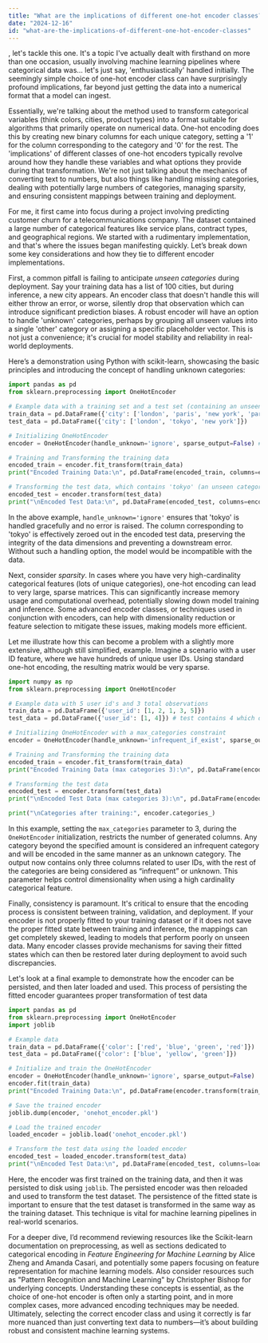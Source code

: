 ```yaml
---
title: "What are the implications of different one-hot encoder classes?"
date: "2024-12-16"
id: "what-are-the-implications-of-different-one-hot-encoder-classes"
---
```


, let's tackle this one. It's a topic I've actually dealt with firsthand on more than one occasion, usually involving machine learning pipelines where categorical data was... let's just say, 'enthusiastically' handled initially. The seemingly simple choice of one-hot encoder class can have surprisingly profound implications, far beyond just getting the data into a numerical format that a model can ingest.

Essentially, we're talking about the method used to transform categorical variables (think colors, cities, product types) into a format suitable for algorithms that primarily operate on numerical data. One-hot encoding does this by creating new binary columns for each unique category, setting a '1' for the column corresponding to the category and '0' for the rest. The 'implications' of different classes of one-hot encoders typically revolve around how they handle these variables and what options they provide during that transformation. We're not just talking about the mechanics of converting text to numbers, but also things like handling missing categories, dealing with potentially large numbers of categories, managing sparsity, and ensuring consistent mappings between training and deployment.

For me, it first came into focus during a project involving predicting customer churn for a telecommunications company. The dataset contained a large number of categorical features like service plans, contract types, and geographical regions. We started with a rudimentary implementation, and that's where the issues began manifesting quickly. Let’s break down some key considerations and how they tie to different encoder implementations.

First, a common pitfall is failing to anticipate *unseen categories* during deployment. Say your training data has a list of 100 cities, but during inference, a new city appears. An encoder class that doesn't handle this will either throw an error, or worse, silently drop that observation which can introduce significant prediction biases. A robust encoder will have an option to handle 'unknown' categories, perhaps by grouping all unseen values into a single 'other' category or assigning a specific placeholder vector. This is not just a convenience; it's crucial for model stability and reliability in real-world deployments.

Here’s a demonstration using Python with scikit-learn, showcasing the basic principles and introducing the concept of handling unknown categories:

```python
import pandas as pd
from sklearn.preprocessing import OneHotEncoder

# Example data with a training set and a test set (containing an unseen category)
train_data = pd.DataFrame({'city': ['london', 'paris', 'new york', 'paris']})
test_data = pd.DataFrame({'city': ['london', 'tokyo', 'new york']})

# Initializing OneHotEncoder
encoder = OneHotEncoder(handle_unknown='ignore', sparse_output=False) #handle unknown 'ignore' prevents errors

# Training and Transforming the training data
encoded_train = encoder.fit_transform(train_data)
print("Encoded Training Data:\n", pd.DataFrame(encoded_train, columns=encoder.get_feature_names_out(['city'])))

# Transforming the test data, which contains 'tokyo' (an unseen category)
encoded_test = encoder.transform(test_data)
print("\nEncoded Test Data:\n", pd.DataFrame(encoded_test, columns=encoder.get_feature_names_out(['city'])))
```

In the above example, `handle_unknown='ignore'` ensures that 'tokyo' is handled gracefully and no error is raised. The column corresponding to 'tokyo' is effectively zeroed out in the encoded test data, preserving the integrity of the data dimensions and preventing a downstream error. Without such a handling option, the model would be incompatible with the data.

Next, consider *sparsity*. In cases where you have very high-cardinality categorical features (lots of unique categories), one-hot encoding can lead to very large, sparse matrices. This can significantly increase memory usage and computational overhead, potentially slowing down model training and inference. Some advanced encoder classes, or techniques used in conjunction with encoders, can help with dimensionality reduction or feature selection to mitigate these issues, making models more efficient.

Let me illustrate how this can become a problem with a slightly more extensive, although still simplified, example. Imagine a scenario with a user ID feature, where we have hundreds of unique user IDs. Using standard one-hot encoding, the resulting matrix would be very sparse.

```python
import numpy as np
from sklearn.preprocessing import OneHotEncoder

# Example data with 5 user id's and 3 total observations
train_data = pd.DataFrame({'user_id': [1, 2, 1, 3, 5]})
test_data = pd.DataFrame({'user_id': [1, 4]}) # test contains 4 which does not exist in training

# Initializing OneHotEncoder with a max_categories constraint
encoder = OneHotEncoder(handle_unknown='infrequent_if_exist', sparse_output=False, max_categories=3)

# Training and Transforming the training data
encoded_train = encoder.fit_transform(train_data)
print("Encoded Training Data (max categories 3):\n", pd.DataFrame(encoded_train, columns=encoder.get_feature_names_out(['user_id'])))

# Transforming the test data
encoded_test = encoder.transform(test_data)
print("\nEncoded Test Data (max categories 3):\n", pd.DataFrame(encoded_test, columns=encoder.get_feature_names_out(['user_id'])))

print("\nCategories after training:", encoder.categories_)
```

In this example, setting the `max_categories` parameter to 3, during the `OneHotEncoder` initialization, restricts the number of generated columns. Any category beyond the specified amount is considered an infrequent category and will be encoded in the same manner as an unknown category. The output now contains only three columns related to user IDs, with the rest of the categories are being considered as “infrequent” or unknown. This parameter helps control dimensionality when using a high cardinality categorical feature.

Finally, consistency is paramount. It's critical to ensure that the encoding process is consistent between training, validation, and deployment. If your encoder is not properly fitted to your training dataset or if it does not save the proper fitted state between training and inference, the mappings can get completely skewed, leading to models that perform poorly on unseen data. Many encoder classes provide mechanisms for saving their fitted states which can then be restored later during deployment to avoid such discrepancies.

Let's look at a final example to demonstrate how the encoder can be persisted, and then later loaded and used. This process of persisting the fitted encoder guarantees proper transformation of test data

```python
import pandas as pd
from sklearn.preprocessing import OneHotEncoder
import joblib

# Example data
train_data = pd.DataFrame({'color': ['red', 'blue', 'green', 'red']})
test_data = pd.DataFrame({'color': ['blue', 'yellow', 'green']})

# Initialize and train the OneHotEncoder
encoder = OneHotEncoder(handle_unknown='ignore', sparse_output=False)
encoder.fit(train_data)
print("Encoded Training Data:\n", pd.DataFrame(encoder.transform(train_data), columns=encoder.get_feature_names_out(['color'])))

# Save the trained encoder
joblib.dump(encoder, 'onehot_encoder.pkl')

# Load the trained encoder
loaded_encoder = joblib.load('onehot_encoder.pkl')

# Transform the test data using the loaded encoder
encoded_test = loaded_encoder.transform(test_data)
print("\nEncoded Test Data:\n", pd.DataFrame(encoded_test, columns=loaded_encoder.get_feature_names_out(['color'])))

```
Here, the encoder was first trained on the training data, and then it was persisted to disk using `joblib`. The persisted encoder was then reloaded and used to transform the test dataset. The persistence of the fitted state is important to ensure that the test dataset is transformed in the same way as the training dataset. This technique is vital for machine learning pipelines in real-world scenarios.

For a deeper dive, I’d recommend reviewing resources like the Scikit-learn documentation on preprocessing, as well as sections dedicated to categorical encoding in *Feature Engineering for Machine Learning* by Alice Zheng and Amanda Casari, and potentially some papers focusing on feature representation for machine learning models. Also consider resources such as "Pattern Recognition and Machine Learning" by Christopher Bishop for underlying concepts. Understanding these concepts is essential, as the choice of one-hot encoder is often only a starting point, and in more complex cases, more advanced encoding techniques may be needed. Ultimately, selecting the correct encoder class and using it correctly is far more nuanced than just converting text data to numbers—it’s about building robust and consistent machine learning systems.
